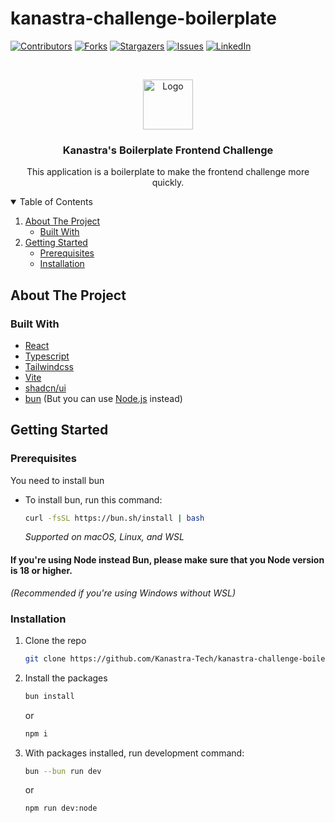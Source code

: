 # kanastra-challenge-boilerplate

[![Contributors][contributors-shield]][contributors-url]
[![Forks][forks-shield]][forks-url]
[![Stargazers][stars-shield]][stars-url]
[![Issues][issues-shield]][issues-url]
[![LinkedIn][linkedin-shield]][linkedin-url]


<!-- PROJECT -->
<br />
<p align="center">

  <img src="https://avatars.githubusercontent.com/u/96804932?s=200&v=4" alt="Logo" width="80" height="80">

  <h3 align="center">Kanastra's Boilerplate Frontend Challenge</h3>

  <p align="center">
     This application is a boilerplate to make the frontend challenge more quickly.
    <br />
  </p>
</p>

<!-- TABLE OF CONTENTS -->
<details open="open">
  <summary>Table of Contents</summary>
  <ol>
    <li>
      <a href="#about-the-project">About The Project</a>
      <ul>
        <li><a href="#built-with">Built With</a></li>
      </ul>
    </li>
    <li>
      <a href="#getting-started">Getting Started</a>
      <ul>
        <li><a href="#prerequisites">Prerequisites</a></li>
        <li><a href="#installation">Installation</a></li>
      </ul>
    </li>
  </ol>
</details>


<!-- ABOUT THE PROJECT -->
## About The Project

### Built With

* [React](https://reactjs.org/)
* [Typescript](https://www.typescriptlang.org/)
* [Tailwindcss](https://tailwindcss.com/)
* [Vite](https://vitejs.dev)
* [shadcn/ui](https://ui.shadcn.com/)
* [bun](https://bun.sh/) (But you can use [Node.js](https://nodejs.org/en) instead)

<!-- GETTING STARTED -->
## Getting Started

### Prerequisites

You need to install bun

* To install bun, run this command:
  ```sh
  curl -fsSL https://bun.sh/install | bash
  ```
  _Supported on macOS, Linux, and WSL_

#### If you're using Node instead Bun, please make sure that you Node version is 18 or higher.
_(Recommended if you're using Windows without WSL)_

### Installation

1. Clone the repo
   ```sh
   git clone https://github.com/Kanastra-Tech/kanastra-challenge-boilerplate.git
   ```
2. Install the packages
   ```sh
   bun install
   ```
   or

   ```sh
   npm i
   ```
3. With packages installed, run development command:
    ```sh
    bun --bun run dev
    ```
    or

    ```sh
    npm run dev:node
    ```
<!-- MARKDOWN LINKS & IMAGES -->
<!-- https://www.markdownguide.org/basic-syntax/#reference-style-links -->
[contributors-shield]: https://img.shields.io/github/contributors/Kanastra-Tech/kanastra-challenge-boilerplate.svg?style=for-the-badge
[contributors-url]: https://github.com/Kanastra-Tech/kanastra-challenge-boilerplate/graphs/contributors
[forks-shield]: https://img.shields.io/github/forks/Kanastra-Tech/kanastra-challenge-boilerplate.svg?style=for-the-badge
[forks-url]: https://github.com/Kanastra-Tech/kanastra-challenge-boilerplate/network/members
[stars-shield]: https://img.shields.io/github/stars/Kanastra-Tech/kanastra-challenge-boilerplate.svg?style=for-the-badge
[stars-url]: https://github.com/Kanastra-Tech/kanastra-challenge-boilerplate/stargazers
[issues-shield]: https://img.shields.io/github/issues/Kanastra-Tech/kanastra-challenge-boilerplate.svg?style=for-the-badge
[issues-url]: https://github.com/Kanastra-Tech/kanastra-challenge-boilerplate/issues
[linkedin-shield]: https://img.shields.io/badge/-LinkedIn-black.svg?style=for-the-badge&logo=linkedin&colorB=555
[linkedin-url]: https://www.linkedin.com/company/kanastra/
